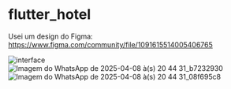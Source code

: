 # flutter_hotel

Usei um design do Figma: https://www.figma.com/community/file/1091615514005406765


![interface](https://github.com/user-attachments/assets/c790eaee-ffd8-4e85-abee-2b3999f92709)
![Imagem do WhatsApp de 2025-04-08 à(s) 20 44 31_b7232930](https://github.com/user-attachments/assets/63f5a52b-52ee-4f9f-8890-5dbcfe8b6fe7)
![Imagem do WhatsApp de 2025-04-08 à(s) 20 44 31_08f695c8](https://github.com/user-attachments/assets/1a3f4547-4f9b-4bdc-9940-1ec652299a8c)
